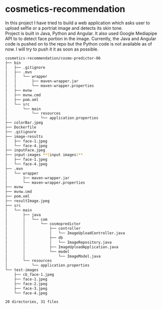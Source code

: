 # cosmetics-recommendation
In this project I have tried to build a web application which asks user to upload selfie or a portriat image and detects its skin tone.</br> 
Project is built in Java, Python and Angular. It also used Google Mediapipe API to to detect face portion in the image. 
Currently, the Java and Angular code is pushed on to the repo but the Python code is not available as of now. I will try to push it it as soon as possible.</br>
```bash
cosmetics-recommendation/cosmo-predictor-06
├── bin
│   ├── .gitignore
│   ├── .mvn
│   │   └── wrapper
│   │       ├── maven-wrapper.jar
│   │       └── maven-wrapper.properties
│   ├── mvnw
│   ├── mvnw.cmd
│   ├── pom.xml
│   └── src
│       └── main
│           └── resources
│               └── application.properties
├── colorBar.jpeg
├── Dockerfile
├── .gitignore
├── image-results 
│   ├── face-1.jpeg
│   └── face-4.jpeg
├── inputFace.jpeg
├── input-images **(input images)**
│   ├── face-1.jpeg
│   └── face-4.jpeg
├── .mvn
│   └── wrapper
│       ├── maven-wrapper.jar
│       └── maven-wrapper.properties
├── mvnw
├── mvnw.cmd
├── pom.xml
├── resultImage.jpeg
├── src
│   └── main
│       ├── java
│       │   └── com
│       │       └── cosmopredictor
│       │           ├── controller
│       │           │   └── ImageUploadController.java
│       │           ├── db
│       │           │   └── ImageRepository.java
│       │           ├── ImageUploadApplication.java
│       │           └── model
│       │               └── ImageModel.java
│       └── resources
│           └── application.properties
└── test-images
    ├── cb_face-1.jpeg
    ├── face-1.jpeg
    ├── face-2.jpeg
    ├── face-3.jpeg
    └── face-4.jpeg

20 directories, 31 files
```
